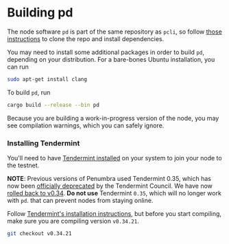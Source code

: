 # Building pd

The node software `pd` is part of the same repository as `pcli`, so follow
[those instructions](../pcli/install.md) to clone the repo and install dependencies.

You may need to install some additional packages in order to build `pd`,
depending on your distribution. For a bare-bones Ubuntu installation, you can
run

```bash
sudo apt-get install clang
```


To build `pd`, run

```bash
cargo build --release --bin pd
```

Because you are building a work-in-progress version of the node, you may see compilation warnings,
which you can safely ignore.

### Installing Tendermint

You'll need to have [Tendermint installed](https://docs.tendermint.com/v0.34/introduction/install.html)
on your system to join your node to the testnet. 

**NOTE**: Previous versions of Penumbra used Tendermint 0.35, which
has now been [officially
deprecated](https://interchain-io.medium.com/discontinuing-tendermint-v0-35-a-postmortem-on-the-new-networking-layer-3696c811dabc)
by the Tendermint Council. We have now [rolled back to
v0.34](https://github.com/penumbra-zone/penumbra/issues/1271).
**Do not use** Tendermint `0.35`, which will no longer work with `pd`.
that can prevent nodes from staying online.

Follow [Tendermint's installation instructions](https://docs.tendermint.com/v0.34/introduction/install.html),
but before you start compiling, make sure you are compiling version `v0.34.21`.

```bash
git checkout v0.34.21
```
